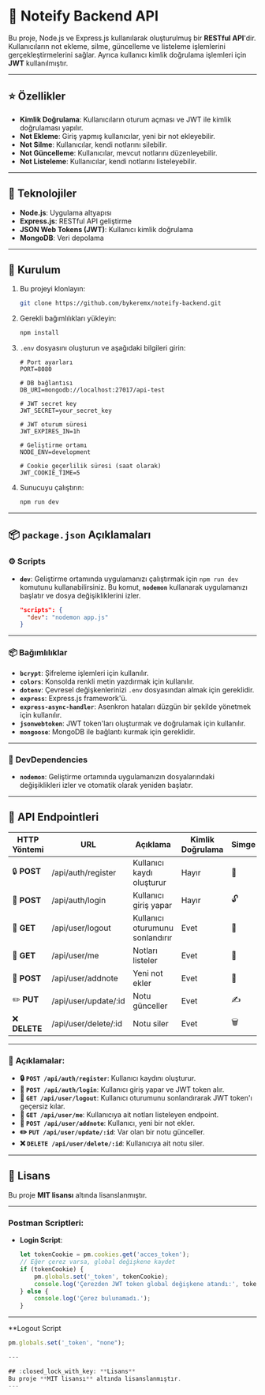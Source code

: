 # :notebook_with_decorative_cover: **Noteify Backend API**

Bu proje, Node.js ve Express.js kullanılarak oluşturulmuş bir **RESTful API**'dir. Kullanıcıların not ekleme, silme, güncelleme ve listeleme işlemlerini gerçekleştirmelerini sağlar. Ayrıca kullanıcı kimlik doğrulama işlemleri için **JWT** kullanılmıştır.

---

## :star: **Özellikler**
- **Kimlik Doğrulama**: Kullanıcıların oturum açması ve JWT ile kimlik doğrulaması yapılır.
- **Not Ekleme**: Giriş yapmış kullanıcılar, yeni bir not ekleyebilir.
- **Not Silme**: Kullanıcılar, kendi notlarını silebilir.
- **Not Güncelleme**: Kullanıcılar, mevcut notlarını düzenleyebilir.
- **Not Listeleme**: Kullanıcılar, kendi notlarını listeleyebilir.

---

## :wrench: **Teknolojiler**
- **Node.js**: Uygulama altyapısı
- **Express.js**: RESTful API geliştirme
- **JSON Web Tokens (JWT)**: Kullanıcı kimlik doğrulama
- **MongoDB**: Veri depolama

---

## :floppy_disk: **Kurulum**

1. Bu projeyi klonlayın:
    ```bash
    git clone https://github.com/bykeremx/noteify-backend.git
    ```

2. Gerekli bağımlılıkları yükleyin:
    ```bash
    npm install
    ```

3. `.env` dosyasını oluşturun ve aşağıdaki bilgileri girin:
    ```env
    # Port ayarları
    PORT=8080

    # DB bağlantısı
    DB_URI=mongodb://localhost:27017/api-test

    # JWT secret key
    JWT_SECRET=your_secret_key

    # JWT oturum süresi
    JWT_EXPIRES_IN=1h

    # Geliştirme ortamı
    NODE_ENV=development

    # Cookie geçerlilik süresi (saat olarak)
    JWT_COOKIE_TIME=5
    ```

4. Sunucuyu çalıştırın:
    ```bash
    npm run dev
    ```

---

## :package: **`package.json` Açıklamaları**

### :gear: **Scripts**
- **`dev`**: Geliştirme ortamında uygulamanızı çalıştırmak için `npm run dev` komutunu kullanabilirsiniz. Bu komut, **`nodemon`** kullanarak uygulamanızı başlatır ve dosya değişikliklerini izler.
    ```json
    "scripts": {
      "dev": "nodemon app.js"
    }
    ```

---

### :package: **Bağımlılıklar**

- **`bcrypt`**: Şifreleme işlemleri için kullanılır.
- **`colors`**: Konsolda renkli metin yazdırmak için kullanılır.
- **`dotenv`**: Çevresel değişkenlerinizi `.env` dosyasından almak için gereklidir.
- **`express`**: Express.js framework'ü.
- **`express-async-handler`**: Asenkron hataları düzgün bir şekilde yönetmek için kullanılır.
- **`jsonwebtoken`**: JWT token'ları oluşturmak ve doğrulamak için kullanılır.
- **`mongoose`**: MongoDB ile bağlantı kurmak için gereklidir.

---

### :construction_worker: **DevDependencies**
- **`nodemon`**: Geliştirme ortamında uygulamanızın dosyalarındaki değişiklikleri izler ve otomatik olarak yeniden başlatır.

---

## :scroll: **API Endpointleri**

| **HTTP Yöntemi** | **URL**                    | **Açıklama**                   | **Kimlik Doğrulama** | **Simge** |
|------------------|----------------------------|--------------------------------|----------------------|-----------|
| :lock: **POST**   | /api/auth/register         | Kullanıcı kaydı oluşturur      | Hayır                | :key: |
| :key: **POST**    | /api/auth/login            | Kullanıcı giriş yapar         | Hayır                | :unlock: |
| :door: **GET**    | /api/user/logout           | Kullanıcı oturumunu sonlandırır| Evet                 | :door: |
| :notebook_with_decorative_cover: **GET** | /api/user/me               | Notları listeler               | Evet                 | :memo: |
| :page_facing_up: **POST**  | /api/user/addnote          | Yeni not ekler                 | Evet                 | :page_with_curl: |
| :pencil2: **PUT**  | /api/user/update/:id       | Notu günceller                 | Evet                 | :writing_hand: |
| :x: **DELETE**     | /api/user/delete/:id       | Notu siler                     | Evet                 | :wastebasket: |

---

### :memo: **Açıklamalar:**
- **:lock: `POST /api/auth/register`**: Kullanıcı kaydını oluşturur.
- **:key: `POST /api/auth/login`**: Kullanıcı giriş yapar ve JWT token alır.
- **:door: `GET /api/user/logout`**: Kullanıcı oturumunu sonlandırarak JWT token'ı geçersiz kılar.
- **:notebook_with_decorative_cover: `GET /api/user/me`**: Kullanıcıya ait notları listeleyen endpoint.
- **:page_facing_up: `POST /api/user/addnote`**: Kullanıcı, yeni bir not ekler.
- **:pencil2: `PUT /api/user/update/:id`**: Var olan bir notu günceller.
- **:x: `DELETE /api/user/delete/:id`**: Kullanıcıya ait notu siler.

---

## :closed_lock_with_key: **Lisans**
Bu proje **MIT lisansı** altında lisanslanmıştır.

---

### **Postman Scriptleri:**

- **Login Script**:
  ```js
  let tokenCookie = pm.cookies.get('acces_token');
  // Eğer çerez varsa, global değişkene kaydet
  if (tokenCookie) {
      pm.globals.set('_token', tokenCookie);
      console.log('Çerezden JWT token global değişkene atandı:', tokenCookie);
  } else {
      console.log('Çerez bulunamadı.');
  }
 ---
  **Logout Script

 ```js
 pm.globals.set('_token', "none");

---

 ## :closed_lock_with_key: **Lisans**
 Bu proje **MIT lisansı** altında lisanslanmıştır.
---

  
